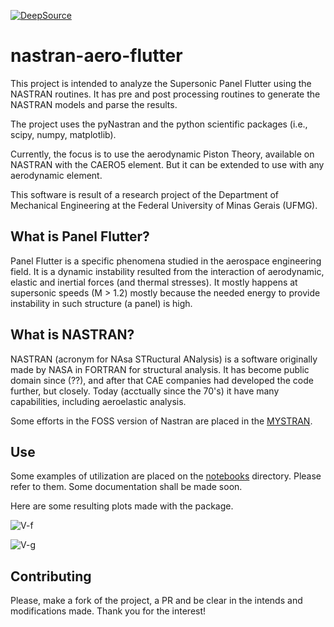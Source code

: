 [![DeepSource](https://static.deepsource.io/deepsource-badge-light-mini.svg)](https://deepsource.io/gh/zuckberj/nastran-aero-flutter/?ref=repository-badge)

# nastran-aero-flutter

This project is intended to analyze the Supersonic Panel Flutter using the NASTRAN routines.
It has pre and post processing routines to generate the NASTRAN models and parse the results.

The project uses the pyNastran and the python scientific packages (i.e., scipy, numpy, matplotlib).

Currently, the focus is to use the aerodynamic Piston Theory, available on NASTRAN with the CAERO5 element.
But it can be extended to use with any aerodynamic element.

This software is result of a research project of the Department of Mechanical Engineering
at the Federal University of Minas Gerais (UFMG).

## What is Panel Flutter?

Panel Flutter is a specific phenomena studied in the aerospace engineering field. It is a dynamic instability resulted from the interaction of aerodynamic, elastic and inertial forces (and thermal stresses). It mostly happens at supersonic speeds (M > 1.2) mostly because the needed energy to provide instability in such structure (a panel) is high.

## What is NASTRAN?

NASTRAN (acronym for NAsa STRuctural ANalysis) is a software originally made by NASA in FORTRAN for structural analysis. It has become public domain since (??), and after that CAE companies had developed the code further, but closely.
Today (acctually since the 70's) it have many capabilities, including aeroelastic analysis.

Some efforts in the FOSS version of Nastran are placed in the [MYSTRAN](https://www.mystran.com/).

## Use

Some examples of utilization are placed on the [notebooks](./notebooks) directory. Please refer to them. Some documentation shall be made soon.

Here are some resulting plots made with the package.

![V-f](https://i.imgur.com/4yHdjqo.png)

![V-g](https://i.imgur.com/fnTF7IR.png)

## Contributing

Please, make a fork of the project, a PR and be clear in the intends and modifications made.
Thank you for the interest!
